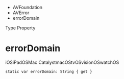 

- AVFoundation
- AVError
-  errorDomain 

Type Property

# errorDomain

iOSiPadOSMac CatalystmacOStvOSvisionOSwatchOS

``` source
static var errorDomain: String { get }
```

